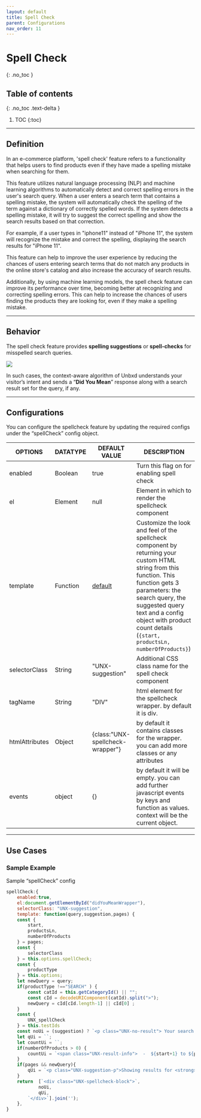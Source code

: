```yaml
---
layout: default
title: Spell Check
parent: Configurations
nav_order: 11
---
```


# Spell Check
{: .no_toc }

## Table of contents
{: .no_toc .text-delta }

1. TOC
{:toc}

---
## Definition
In an e-commerce platform, 'spell check' feature refers to a functionality that helps users to find products even if they have made a spelling mistake when searching for them.

This feature utilizes natural language processing (NLP) and machine learning algorithms to automatically detect and correct spelling errors in the user's search query. When a user enters a search term that contains a spelling mistake, the system will automatically check the spelling of the term against a dictionary of correctly spelled words. If the system detects a spelling mistake, it will try to suggest the correct spelling and show the search results based on that correction.

For example, if a user types in "iphone11" instead of "iPhone 11", the system will recognize the mistake and correct the spelling, displaying the search results for "iPhone 11".

This feature can help to improve the user experience by reducing the chances of users entering search terms that do not match any products in the online store's catalog and also increase the accuracy of search results.

Additionally, by using machine learning models, the spell check feature can improve its performance over time, becoming better at recognizing and correcting spelling errors. This can help to increase the chances of users finding the products they are looking for, even if they make a spelling mistake.

---

## Behavior

The spell check feature provides **spelling suggestions** or **spell-checks** for misspelled search queries.

[![](https://unbxd.com/docs/wp-content/uploads/2020/05/spellcheck-1.png)](https://unbxd.com/docs/wp-content/uploads/2020/05/spellcheck-1.png)

In such cases, the context-aware algorithm of Unbxd understands your visitor’s intent and sends a “**Did You Mean**” response along with a search result set for the query, if any.

---

## Configurations

You can configure the spellcheck feature by updating the required configs under the “spellCheck” config object.  

| OPTIONS | DATATYPE | DEFAULT VALUE | DESCRIPTION |
|----------|----------|----------|----------|    
| enabled                   	| Boolean  	| true | Turn this flag on for enabling spell check  |
| el                        	| Element  	| null | Element in which to render the spellcheck component |
| template                  	| Function 	| [default](src/modules/didYouMean/spellCheckView.js) | Customize the look and feel of the spellcheck component by returning your custom HTML string from this function. This function gets 3 parameters: the search query, the suggested query text and a config object with product count details (`{start, productsLn, numberOfProducts}`) |
| selectorClass             	| String   	| "UNX-suggestion" | Additional CSS class name for the spell check component |
| tagName | String | "DIV" | html element for the spellcheck wrapper. by default it is div.  |
| htmlAttributes | Object | {class:"UNX-spellcheck-wrapper"} | by default it contains classes for the wrapper. you can add more classes or any attributes |
| events | object | {} | by default it will be empty. you can add further javascript events by keys and function as values. context will be the current object. |

---

## Use Cases

### Sample Example
Sample “spellCheck” config

```js
spellCheck:{
    enabled:true,
    el:document.getElementById("didYouMeanWrapper"),
    selectorClass: "UNX-suggestion",
    template: function(query,suggestion,pages) {
    const {
        start,
        productsLn,
        numberOfProducts
    } = pages;
    const {
        selectorClass
    } = this.options.spellCheck;
    const {
        productType
    } = this.options;
    let newQuery = query;
    if(productType !=="SEARCH" ) {
        const catId = this.getCategoryId() || "";
        const cId = decodeURIComponent(catId).split(">");
        newQuery = cId[cId.length-1] || cId[0] ;
    }
    const {
        UNX_spellCheck
    } = this.testIds
    const noUi = (suggestion) ? `<p class="UNX-no-result"> Your search "<strong>${suggestion}</strong>" did not match any products. Did you mean <button data-test-id="${UNX_spellCheck}" data-action="getSuggestion" class="${selectorClass}">${query}</button>? </p>` :``;
    let qUi = ``;
    let countUi = ``;
    if(numberOfProducts > 0) {
        countUi = `<span class="UNX-result-info">  -  ${start+1} to ${productsLn+start} of ${numberOfProducts} products</span>`;
    }
    if(pages && newQuery){
        qUi = `<p class="UNX-suggestion-p">Showing results for <strong>${newQuery}</strong> ${countUi}</p>`;
    }
    return  [`<div class="UNX-spellcheck-block">`,
            noUi,
            qUi,
        `</div>`].join('');
    },
}
```